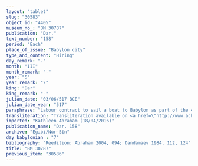 ```yaml
---
layout: "tablet"
slug: "30583"
object_id: "4405"
museum_no_: "BM 30787"
publication: "Dar."
text_number: "158"
period: "Each"
place_of_issue: "Babylon city"
type_and_content: "Hiring"
day_remark: "-"
month: "III"
month_remark: "-"
year: "5"
year_remark: "?"
king: "Dar"
king_remark: "-"
julian_date: "03/06/517 BCE"
julian_date_year: "517"
paraphrase: "Labour contract to sail a boat to Babylon as part of the <em>kan&scaron;u</em>-service. Salary to be paid by the head of the Egibi family.<br /> <strong>A</strong> shall sail for a monthly salary of 8 shekels in the boat that belongs to <strong>B</strong> (<em>ina eleppi alāku</em>). It is part of (<strong>B</strong>&#39;s<sup>?</sup>) <em>kan&scaron;u</em> service for the King. <strong>B</strong> shall give 0.1.1.3 kor royal flour<sup>!?</sup>(<em>qēmu</em>)*, cress (<em>sahl&ucirc;</em>) and oil (<em>&scaron;amnu</em>) to <strong>A</strong> each month. The document describes in detail what <strong>A</strong> can and cannot do with the boat, but the passage is fragmentary. Apparently, he may (or: shall) sail to Babylon and Babylonians are said to be on the boat. Another fragmentary clause stipulates that &quot;from the 10<sup>th</sup> of Simān (III) [PN] [...] shall g[ive].&quot; Names of 3 witnesses and the scribe.<br /> <br /> *Wr. KI.L&Aacute; (rd. <em>q&iacute;-me</em>!?)<em> &scaron;a &scaron;arri</em>.<br /> <br /> <strong>A</strong>=Bulṭaya/Habaṣīru//Rē&#39;i-alpi; <strong>B</strong>=Marduk-nāṣir-apli (=Marduk-nāṣir-apli/Itti-Marduk-balāṭu//Egibi)"
transliteration: "Transliteration available on <a href=\"http://www.achemenet.com/fr/item/?/3349245==Strassmaier --Inschriften von Darius&l=a&c=1&t=1.4/2/96/1/1655693\" target=\"_blank\">Achemenet</a>"
imported: "Kathleen Abraham (18/04/2016)"
publication_name: "Dar. 158"
archive: "Egibi/Nūr-Sîn"
day_babylonian_: "7"
bibliography: "Reedition: Abraham 2004, 094; Dandamaev 1984, 112, 124"
title: "BM 30787"
previous_item: "30586"
---
```

